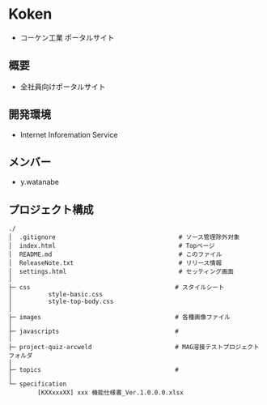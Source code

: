 # Koken  
- コーケン工業 ポータルサイト  

## 概要  
- 全社員向けポータルサイト

## 開発環境  
- Internet Inforemation Service  

## メンバー  
- y.watanabe  

## プロジェクト構成  
~~~
./
│  .gitignore                                  # ソース管理除外対象  
│  index.html                                  # Topページ  
│  README.md                                   # このファイル  
│  ReleaseNote.txt                             # リリース情報  
│  settings.html                               # セッティング画面  
│  
├─ css                                        # スタイルシート  
│          style-basic.css  
│          style-top-body.css  
│  
├─ images                                     # 各種画像ファイル  
│  
├─ javascripts                                #  
│  
├─ project-quiz-arcweld                       # MAG溶接テストプロジェクトフォルダ  
│  
├─ topics                                     #  
│
└─ specification
        [KXXxxxXX] xxx 機能仕様書_Ver.1.0.0.0.xlsx
        
~~~
